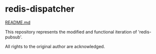 # redis-dispatcher

[README.md](https://github.com/soundxyz/redis-pubsub#redis-pubsub)

This repository represents the modified and functional iteration of 'redis-pubsub'.

All rights to the original author are acknowledged.

